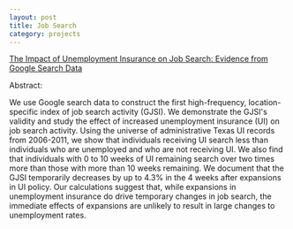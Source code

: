 ```yaml
---
layout: post
title: Job Search
category: projects
---
```


[The Impact of Unemployment Insurance on Job Search: Evidence from Google Search Data](/assets/FullTexasJobSearch.pdf)

Abstract:

We use Google search data to construct the first high-frequency, location-specific index of job search activity (GJSI). We demonstrate the GJSI's validity and study the effect of increased unemployment insurance (UI) on job search activity. Using the universe of administrative Texas UI records from 2006-2011, we show that individuals receiving UI search less than individuals who are unemployed and who are not receiving UI. We also find that individuals with 0 to 10 weeks of UI remaining search over two times more than those with more than 10 weeks remaining. We document that the GJSI temporarily decreases by up to 4.3% in the 4 weeks after expansions in UI policy. Our calculations suggest that, while expansions in unemployment insurance do drive temporary changes in job search, the immediate effects of expansions are unlikely to result in large changes to unemployment rates.
